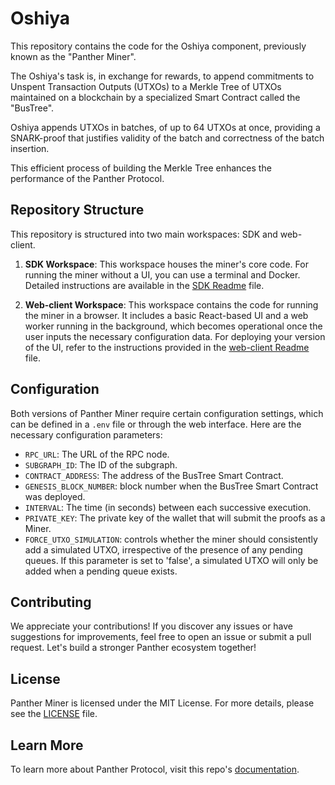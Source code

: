 # Oshiya

This repository contains the code for the Oshiya component, previously known as
the "Panther Miner".

The Oshiya's task is, in exchange for rewards, to append commitments to Unspent
Transaction Outputs (UTXOs) to a Merkle Tree of UTXOs  maintained on a blockchain
by a specialized Smart Contract called the "BusTree".

Oshiya appends UTXOs in batches, of up to 64 UTXOs at once, providing a SNARK-proof
that justifies validity of the batch and correctness of the batch insertion.

This efficient process of building the Merkle Tree enhances the performance of
the Panther Protocol.

## Repository Structure

This repository is structured into two main workspaces: SDK and web-client.

1. **SDK Workspace**: This workspace houses the miner's core code. For running
   the miner without a UI, you can use a terminal and Docker. Detailed
   instructions are available in the [SDK Readme](./sdk/README.md) file.

2. **Web-client Workspace**: This workspace contains the code for running the
   miner in a browser. It includes a basic React-based UI and a web worker
   running in the background, which becomes operational once the user inputs the
   necessary configuration data. For deploying your version of the UI, refer to
   the instructions provided in the [web-client Readme](./sdk/README.md) file.

## Configuration

Both versions of Panther Miner require certain configuration settings, which can
be defined in a `.env` file or through the web interface. Here are the necessary
configuration parameters:

-   `RPC_URL`: The URL of the RPC node.
-   `SUBGRAPH_ID`: The ID of the subgraph.
-   `CONTRACT_ADDRESS`: The address of the BusTree Smart Contract.
-   `GENESIS_BLOCK_NUMBER`: block number when the BusTree Smart Contract was deployed.
-   `INTERVAL`: The time (in seconds) between each successive execution.
-   `PRIVATE_KEY`: The private key of the wallet that will submit the proofs as a Miner.
-   `FORCE_UTXO_SIMULATION`: controls whether the miner should consistently add a simulated UTXO, irrespective of the presence of any pending queues. If this parameter is set to 'false', a simulated UTXO will only be added when a pending queue exists.

## Contributing

We appreciate your contributions! If you discover any issues or have suggestions
for improvements, feel free to open an issue or submit a pull request. Let's
build a stronger Panther ecosystem together!

## License

Panther Miner is licensed under the MIT License. For more details, please see
the [LICENSE](/LICENSE) file.

## Learn More

To learn more about Panther Protocol, visit this repo's [documentation](/docs/FunctionalAbstract.md).
